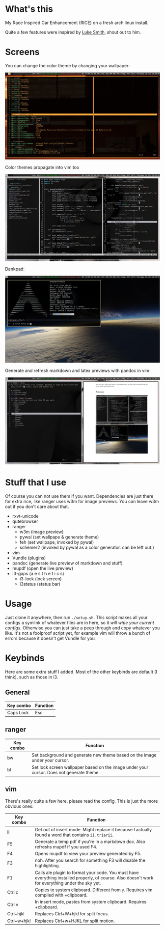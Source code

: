 # What's this
My Race Inspired Car Enhancement (RICE) on a fresh arch linux install. 

Quite a few features were inspired by [Luke Smith](lukesmith.xyz), shout out to him.

# Screens
You can change the color theme by changing your wallpaper:

![](images/color.png)

Color themes propagate into vim too

![](images/screen.png)

Dankpad:

![](images/fetch.png)

Generate and refresh markdown and latex previews with pandoc in vim:

![](images/md.png)


# Stuff that I use 
Of course you can not use them if you want.
Dependencies are just there for extra rice, like ranger uses w3m for image previews. You can leave w3m out if you don't care about that.

- rxvt-unicode
- qutebrowser
- ranger
  - w3m (image preview)
  - pywal (set wallpape & generate theme)
  - feh (set wallpape, invoked by pywal)
  - schemer2 (invoked by pywal as a color generator. can be left out.)
 - vim
  - Vundle (plugins)
  - pandoc (generate live preview of markdown and stuff)
  - mupdf (open the live preview)
- i3-gaps (a e s t h e t i c s)
  - i3-lock (lock screen)
  - i3status (status bar)

# Usage
Just clone it anywhere, then run `./setup.sh`.
This script makes all your configs a symlink of whatever files are in here, so it *will wipe your current configs*.
Otherwise you can just take a peep through and copy whatever you like.
It's not a foolproof script yet, for example vim will throw a bunch of errors because it doesn't get Vundle for you

# Keybinds
Here are some extra stuff I added.
Most of the other keybinds are default (I think), such as those in i3.

## General
| Key combo | Function |
| --- | --- |
| Caps Lock | Esc |

## ranger
| Key combo | Function |
| --- | --- |
| bw | Set background and generate new theme based on the image under your cursor. |
| bl | Set lock screen wallpaper based on the image under your cursor. Does not generate theme. |

## vim
There's really quite a few here, please read the config. This is just the more obvious ones:

| Key combo | Function |
| --- | --- |
| ii | Get out of insert mode. Might replace it because I actually found a word that contains `ii`, `triarii`. |
| F5 | Generate a temp pdf if you're in a markdown doc. Also refreshs mupdf if you used F4. |
| F4 | Opens mupdf to view your preview generated by F5. |
| F3 | noh. After you search for something F3 will disable the highlighting. |
| F1 | Calls ale plugin to format your code. You must have everything installed properly, of course. Also doesn't work for everything under the sky yet. |
| Ctrl c | Copies to system clipboard. Different from `y`. Requires vim compiled with +clipboard. |
| Ctrl v | In insert mode, pastes from system clipboard. Requires +clipboard. |
| Ctrl+hjkl | Replaces Ctrl+W+hjkl for split focus. |
| Ctrl+w+hjkl | Replaces Ctrl+w+HJKL for split motion. |
